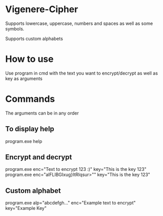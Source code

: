 # Vigenere-Cipher

Supports lowercase, uppercase, numbers and spaces as well as some symbols.

Supports custom alphabets

# How to use

Use program in cmd with the text you want to encrypt/decrypt as well as key as arguments


# Commands

The arguments can be in any order

## To display help
program.exe help

## Encrypt and decrypt
program.exe enc="Text to encrypt 123 :)" key="This is the key 123"
program.exe enc="alFLIBGIxug}ItRIqsur>"" key="This is the key 123"

## Custom alphabet
program.exe alp="abcdefgh..." enc="Example text to encrypt" key="Example Key"
